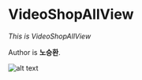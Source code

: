# VideoShopAllView
*This is VideoShopAllView*

Author is **노승환**.

![alt text](https://user-images.githubusercontent.com/112688283/195550869-18215122-bb13-4f6c-b5d1-59910eae4bd3.png)
